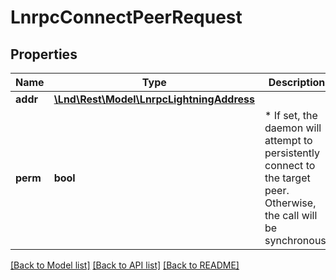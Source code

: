 # LnrpcConnectPeerRequest

## Properties
Name | Type | Description | Notes
------------ | ------------- | ------------- | -------------
**addr** | [**\Lnd\Rest\Model\LnrpcLightningAddress**](LnrpcLightningAddress.md) |  | [optional] 
**perm** | **bool** | * If set, the daemon will attempt to persistently connect to the target peer.  Otherwise, the call will be synchronous. | [optional] 

[[Back to Model list]](../README.md#documentation-for-models) [[Back to API list]](../README.md#documentation-for-api-endpoints) [[Back to README]](../README.md)


